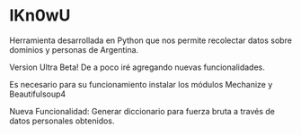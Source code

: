 IKn0wU
======
Herramienta desarrollada en Python que nos permite recolectar datos sobre dominios y personas de Argentina.

Version Ultra Beta! De a poco iré agregando nuevas funcionalidades.

Es necesario para su funcionamiento instalar los módulos Mechanize y Beautifulsoup4

Nueva Funcionalidad: Generar diccionario para fuerza bruta a través de datos personales obtenidos.
